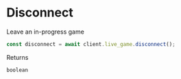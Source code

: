 # Disconnect

Leave an in-progress game

```js
const disconnect = await client.live_game.disconnect();
```

Returns
```ts
boolean
```